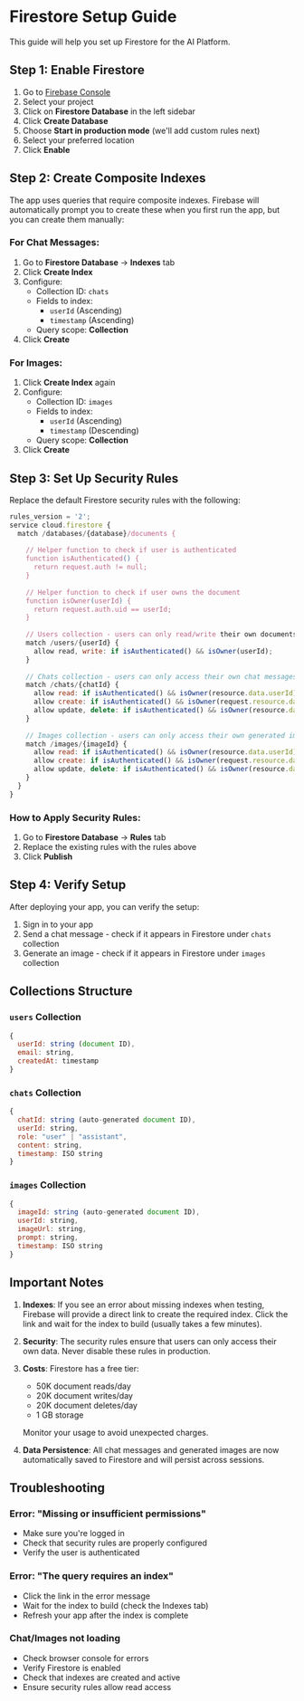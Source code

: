 # Firestore Setup Guide

This guide will help you set up Firestore for the AI Platform.

## Step 1: Enable Firestore

1. Go to [Firebase Console](https://console.firebase.google.com/)
2. Select your project
3. Click on **Firestore Database** in the left sidebar
4. Click **Create Database**
5. Choose **Start in production mode** (we'll add custom rules next)
6. Select your preferred location
7. Click **Enable**

## Step 2: Create Composite Indexes

The app uses queries that require composite indexes. Firebase will automatically prompt you to create these when you first run the app, but you can create them manually:

### For Chat Messages:
1. Go to **Firestore Database** → **Indexes** tab
2. Click **Create Index**
3. Configure:
   - Collection ID: `chats`
   - Fields to index:
     - `userId` (Ascending)
     - `timestamp` (Ascending)
   - Query scope: **Collection**
4. Click **Create**

### For Images:
1. Click **Create Index** again
2. Configure:
   - Collection ID: `images`
   - Fields to index:
     - `userId` (Ascending)
     - `timestamp` (Descending)
   - Query scope: **Collection**
3. Click **Create**

## Step 3: Set Up Security Rules

Replace the default Firestore security rules with the following:

```javascript
rules_version = '2';
service cloud.firestore {
  match /databases/{database}/documents {
    
    // Helper function to check if user is authenticated
    function isAuthenticated() {
      return request.auth != null;
    }
    
    // Helper function to check if user owns the document
    function isOwner(userId) {
      return request.auth.uid == userId;
    }
    
    // Users collection - users can only read/write their own documents
    match /users/{userId} {
      allow read, write: if isAuthenticated() && isOwner(userId);
    }
    
    // Chats collection - users can only access their own chat messages
    match /chats/{chatId} {
      allow read: if isAuthenticated() && isOwner(resource.data.userId);
      allow create: if isAuthenticated() && isOwner(request.resource.data.userId);
      allow update, delete: if isAuthenticated() && isOwner(resource.data.userId);
    }
    
    // Images collection - users can only access their own generated images
    match /images/{imageId} {
      allow read: if isAuthenticated() && isOwner(resource.data.userId);
      allow create: if isAuthenticated() && isOwner(request.resource.data.userId);
      allow update, delete: if isAuthenticated() && isOwner(resource.data.userId);
    }
  }
}
```

### How to Apply Security Rules:

1. Go to **Firestore Database** → **Rules** tab
2. Replace the existing rules with the rules above
3. Click **Publish**

## Step 4: Verify Setup

After deploying your app, you can verify the setup:

1. Sign in to your app
2. Send a chat message - check if it appears in Firestore under `chats` collection
3. Generate an image - check if it appears in Firestore under `images` collection

## Collections Structure

### `users` Collection
```javascript
{
  userId: string (document ID),
  email: string,
  createdAt: timestamp
}
```

### `chats` Collection
```javascript
{
  chatId: string (auto-generated document ID),
  userId: string,
  role: "user" | "assistant",
  content: string,
  timestamp: ISO string
}
```

### `images` Collection
```javascript
{
  imageId: string (auto-generated document ID),
  userId: string,
  imageUrl: string,
  prompt: string,
  timestamp: ISO string
}
```

## Important Notes

1. **Indexes**: If you see an error about missing indexes when testing, Firebase will provide a direct link to create the required index. Click the link and wait for the index to build (usually takes a few minutes).

2. **Security**: The security rules ensure that users can only access their own data. Never disable these rules in production.

3. **Costs**: Firestore has a free tier:
   - 50K document reads/day
   - 20K document writes/day
   - 20K document deletes/day
   - 1 GB storage
   
   Monitor your usage to avoid unexpected charges.

4. **Data Persistence**: All chat messages and generated images are now automatically saved to Firestore and will persist across sessions.

## Troubleshooting

### Error: "Missing or insufficient permissions"
- Make sure you're logged in
- Check that security rules are properly configured
- Verify the user is authenticated

### Error: "The query requires an index"
- Click the link in the error message
- Wait for the index to build (check the Indexes tab)
- Refresh your app after the index is complete

### Chat/Images not loading
- Check browser console for errors
- Verify Firestore is enabled
- Check that indexes are created and active
- Ensure security rules allow read access

